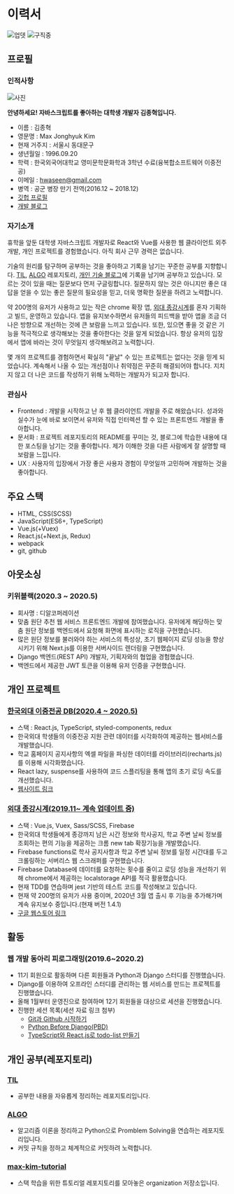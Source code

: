 # 이력서

![업뎃](https://img.shields.io/github/last-commit/MaxKim-J/RESUME?color=blue&label=updated&style=flat-square) ![구직중](https://img.shields.io/badge/currently-unemployed-orange?style=flat-square)

## 프로필

### 인적사항

![사진](https://maxkim-j.github.io/assets/img/52434807.jpeg)  

**안녕하세요! 자바스크립트를 좋아하는 대학생 개발자 김종혁입니다.**

- 이름 : 김종혁
- 영문명 : Max Jonghyuk Kim
- 현재 거주지 : 서울시 동대문구
- 생년월일 : 1996.09.20
- 학력 : 한국외국어대학교 영미문학문화학과 3학년 수료(융복합소프트웨어 이중전공)
- 이메일 : hwaseen@gmail.com
- 병역 : 공군 병장 만기 전역(2016.12 ~ 2018.12)
- [깃헙 프로필](https://github.com/MaxKim-J)
- [개발 블로그](https://maxkim-j.github.io/)

### 자기소개

휴학을 앞둔 대학생 자바스크립트 개발자로 React와 Vue를 사용한 웹 클라이언트 외주 개발, 개인 프로젝트를 경험했습니다. 아직 회사 근무 경력은 없습니다.

기술의 원리를 탐구하며 공부하는 것을 좋아하고 기록을 남기는 꾸준한 공부를 지향합니다. [TIL](), [ALGO]() 레포지토리, [개인 기술 블로그]()에 기록을 남기며 공부하고 있습니다. 모르는 것이 있을 때는 질문보다 먼저 구글링합니다. 질문하지 않는 것은 아니지만 좋은 대답을 얻을 수 있는 좋은 질문의 필요성을 믿고, 더욱 명확한 질문을 하려고 노력합니다. 

약 200명의 유저가 사용하고 있는 작은 chrome 확장 앱, [외대 종강시계]()를 혼자 기획하고 빌드, 운영하고 있습니다. 앱을 유지보수하면서 유저들의 피드백을 받아 앱을 조금 더 나은 방향으로 개선하는 것에 큰 보람을 느끼고 있습니다. 또한, 있으면 좋을 것 같은 기능을 적극적으로 생각해보는 것을 좋아한다는 것을 알게 되었습니다. 항상 유저의 입장에서 앱에 바라는 것이 무엇일지 생각해보려고 노력합니다.

몇 개의 프로젝트를 경험하면서 확실히 "끝날" 수 있는 프로젝트는 없다는 것을 믿게 되었습니다. 계속해서 나올 수 있는 개선점이나 취약점은 꾸준히 해결되어야 합니다. 지치지 않고 더 나은 코드를 작성하기 위해 노력하는 개발자가 되고자 합니다.


### 관심사

- Frontend : 개발을 시작하고 난 후 웹 클라이언트 개발을 주로 해왔습니다. 성과와 실수가 눈에 바로 보이면서 유저와 직접 인터렉션 할 수 있는 프론트엔드 개발을 좋아합니다.
- 문서화 : 프로젝트 레포지토리의 README를 꾸미는 것, 블로그에 학습한 내용에 대한 포스팅을 남기는 것을 좋아합니다. 제가 이해한 것을 다른 사람에게 잘 설명할 때 보람을 느낍니다.
- UX : 사용자의 입장에서 가장 좋은 사용자 경험이 무엇일까 고민하며 개발하는 것을 좋아합니다. 

## 주요 스택

- HTML, CSS(SCSS)
- JavaScript(ES6+, TypeScript)
- Vue.js(+Vuex)
- React.js(+Next.js, Redux)
- webpack
- git, github

## 아웃소싱

### 키위블랙(2020.3 ~ 2020.5)

- 회사명 : 디알코퍼레이션
- 맞춤 원단 추천 웹 서비스 프론트엔드 개발에 참여했습니다. 유저에게 해당하는 맞춤 원단 정보를 백엔드에서 요청해 화면에 표시하는 로직을 구현했습니다. 
- 많은 원단 정보를 불러와야 하는 서비스의 특성상, 초기 웹페이지 로딩 성능을 향상시키기 위해 Next.js를 이용한 서버사이드 렌더링을 구현했습니다.
- Django 백엔드(REST API) 개발자, 기획자와의 협업을 경험했습니다.
- 백엔드에서 제공한 JWT 토큰을 이용해 유저 인증을 구현했습니다.

## 개인 프로젝트

### [한국외대 이중전공 DB(2020.4 ~ 2020.5)](https://github.com/MaxKim-J/HUFS-Second-Major-Visualize)

- 스택 : React.js, TypeScript, styled-components, redux
- 한국외대 학생들의 이중전공 지원 관련 데이터를 시각화하여 제공하는 웹서비스를 개발했습니다.
- 학교 홈페이지 공지사항의 엑셀 파일을 파싱한 데이터를 라이브러리(recharts.js) 를 이용해 시각화했습니다. 
- React lazy, suspense를 사용하여 코드 스플리팅을 통해 앱의 초기 로딩 속도를 개선했습니다.
- [웹사이트 링크](https://maxkim-j.github.io/HUFS-Second-Major-Visualize/)

### [외대 종강시계(2019.11~ 계속 업데이트 중)](https://github.com/MaxKim-J/HUFS-Semester-Clock-Extension)

- 스택 : Vue.js, Vuex, Sass/SCSS, Firebase
- 한국외대 학생들에게 종강까지 남은 시간 정보와 학사공지, 학교 주변 날씨 정보를 조회하는 편의 기능을 제공하는 크롬 new tab 확장기능을 개발했습니다.
- Firebase functions로 학사 공지사항과 학교 주변 날씨 정보를 일정 시간대를 두고 크롤링하는 서버리스 웹 스크래퍼를 구현했습니다.
- Firebase Database에 데이터를 요청하는 횟수를 줄이고 로딩 성능을 개선하기 위해 chrome에서 제공하는 localstorage API를 적극 활용했습니다. 
- 현재 TDD를 연습하며 jest 기반의 테스트 코드를 작성해보고 있습니다.
- 현재 약 200명의 유저가 사용 중이며, 2020년 3월 앱 출시 후 기능을 추가해가며 계속 유지보수 중입니다.(현재 버전 1.4.1)
- [구글 웹스토어 링크](https://chrome.google.com/webstore/detail/%EC%99%B8%EB%8C%80-%EC%A2%85%EA%B0%95%EC%8B%9C%EA%B3%84/jadlpknbgnmmelikpcaogikohieafaem?hl=ko)

## 활동

### 웹 개발 동아리 피로그래밍(2019.6~2020.2)

- 11기 회원으로 활동하며 다른 회원들과 Python과 Django 스터디를 진행했습니다.
- Django를 이용하여 오프라인 스터디를 관리하는 웹 서비스를 만드는 프로젝트를 진행했습니다.
- 올해 1월부터 운영진으로 참여하며 12기 회원들을 대상으로 세션을 진행했습니다.
- 진행한 세션 목록(세션 자료 링크 첨부)
    - [Git과 Github 시작하기](https://maxkim-j.github.io/posts/git-start)
    - [Python Before Django(PBD)](https://colab.research.google.com/drive/1_xQfvy0w4Z3ogbbaO26V4hHrVEuWU2s1?usp=sharing)
    - [TypeScript와 React.js로 todo-list 만들기](https://www.notion.so/projectmaxkim/React-Essentials-4d320483511149bca7d216f621e81ec9) 

## 개인 공부(레포지토리)

### [TIL](https://github.com/MaxKim-J/TIL)

- 공부한 내용을 자유롭게 정리하는 레포지토리입니다.

### [ALGO](https://github.com/MaxKim-J/Algo)

- 알고리즘 이론을 정리하고 Python으로 Promblem Solving을 연습하는 레포지토리입니다.
- 커밋 규칙을 정하고 체계적으로 커밋하려 노력합니다.

### [max-kim-tutorial](https://github.com/max-kim-tutorial)

- 스택 학습을 위한 튜토리얼 레포지토리를 모아놓은 organization 저장소입니다.